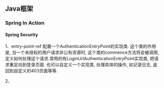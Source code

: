 ## Java框架

### Spring In Action
#### Spring Security
1、entry-point-ref
配置一个AuthenticationEntryPoint的实现类. 这个类的作用是, 当一个未授权的用户请求非公有资源时, 这个类的commence方法将会被调用, 定义如何处理这个请求.常用的有LoginUrlAuthenticationEntryPoint实现类, 把请求重定向到登录页面. 也可以自定义一个实现类, 处理具体的操作, 如记录日志, 返回到自定义的403页面等等.

2、
